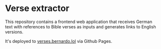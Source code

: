 # Verse extractor

This repository contains a frontend web application that receives German text with references to Bible verses as inputs and generates links to English versions.

It's deployed to [verses.bernardo.lol](https://verses.bernardo.lol) via Github Pages.
